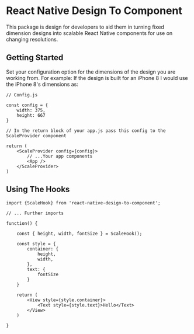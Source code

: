 # React Native Design To Component

This package is design for developers to aid them in turning fixed dimension designs into scalable React Native components for use on changing resolutions.

## Getting Started

Set your configuration option for the dimensions of the design you are working from. For example: If the design is built for an iPhone 8 I would use the iPhone 8's dimensions as:
```
// Config.js

const config = {
    width: 375,
    height: 667
}

// In the return block of your app.js pass this config to the ScaleProvider component

return (
    <ScaleProvider config={config}>
        // ...Your app components
        <App />
    </ScaleProvider>
)
```

## Using The Hooks

```
import {ScaleHook} from 'react-native-design-to-component';

// ... Further imports

function() {

    const { height, width, fontSize } = ScaleHook();

    const style = {
        container: {
            height,
            width,
        },
        text: {
            fontSize
        }
    }

    return (
        <View style={style.container}>
            <Text style={style.text}>Hello</Text>
        </View>
    )

}
```

